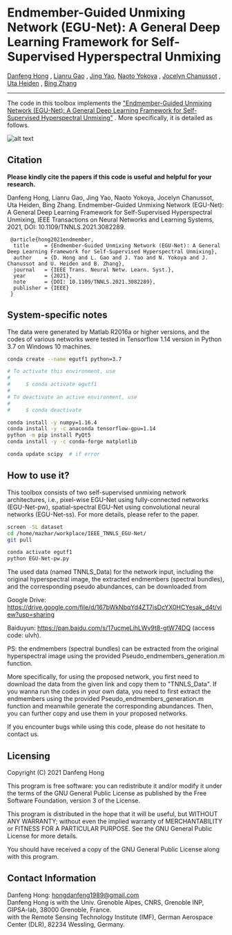 # Endmember-Guided Unmixing Network (EGU-Net): A General Deep Learning Framework for Self-Supervised Hyperspectral Unmixing

[Danfeng Hong](https://sites.google.com/view/danfeng-hong)
, [Lianru Gao](https://scholar.google.com/citations?hl=en&user=f6OnhtcAAAAJ)
, [Jing Yao](https://scholar.google.com/citations?user=1SHd5ygAAAAJ&hl=en), [Naoto Yokoya](https://naotoyokoya.com/)
, [Jocelyn Chanussot](http://jocelyn-chanussot.net/)
, [Uta Heiden](https://scholar.google.de/citations?user=xgKwyocAAAAJ&hl=de)
, [Bing Zhang](http://english.radi.cas.cn/Education/PhDS/201401/t20140109_115415.html)

___________

The code in this toolbox implements
the ["Endmember-Guided Unmixing Network (EGU-Net): A General Deep Learning Framework for Self-Supervised Hyperspectral Unmixing"](https://ieeexplore.ieee.org/abstract/document/9444141)
. More specifically, it is detailed as follows.

![alt text](./networks.png)

Citation
---------------------

**Please kindly cite the papers if this code is useful and helpful for your research.**

Danfeng Hong, Lianru Gao, Jing Yao, Naoto Yokoya, Jocelyn Chanussot, Uta Heiden, Bing Zhang. Endmember-Guided Unmixing
Network (EGU-Net): A General Deep Learning Framework for Self-Supervised Hyperspectral Unmixing, IEEE Transactions on
Neural Networks and Learning Systems, 2021, DOI: 10.1109/TNNLS.2021.3082289.

     @article{hong2021endmember,
      title     = {Endmember-Guided Unmixing Network (EGU-Net): A General Deep Learning Framework for Self-Supervised Hyperspectral Unmixing},
      author    = {D. Hong and L. Gao and J. Yao and N. Yokoya and J. Chanussot and U. Heiden and B. Zhang},
      journal   = {IEEE Trans. Neural Netw. Learn. Syst.}, 
      year      = {2021},
      note      = {DOI: 10.1109/TNNLS.2021.3082289},
      publisher = {IEEE}
     }

System-specific notes
---------------------

The data were generated by Matlab R2016a or higher versions, and the codes of various networks were tested in Tensorflow
1.14 version in Python 3.7 on Windows 10 machines.

```bash
conda create --name egutf1 python=3.7

# To activate this environment, use
#
#     $ conda activate egutf1
#
# To deactivate an active environment, use
#
#     $ conda deactivate

conda install -y numpy=1.16.4
conda install -y -c anaconda tensorflow-gpu=1.14
python -m pip install PyQt5
conda install -y -c conda-forge matplotlib

conda update scipy  # if error
```

How to use it?
---------------------

This toolbox consists of two self-supervised unmixing network architectures, i.e., pixel-wise EGU-Net using
fully-connected networks (EGU-Net-pw), spatial-spectral EGU-Net using convolutional neural networks (EGU-Net-ss). For
more details, please refer to the paper.

```bash
screen -SL dataset
cd /home/mazhar/workplace/IEEE_TNNLS_EGU-Net/
git pull

conda activate egutf1
python EGU-Net-pw.py
```

The used data (named TNNLS_Data) for the network input, including the original hyperspectral image, the extracted
endmembers (spectral bundles), and the corresponding pseudo abundances, can be downloaded from

Google Drive: <https://drive.google.com/file/d/167bWkNbqYd4ZT7isDcYX0HCYesak_d4t/view?usp=sharing>

Baiduyun: <https://pan.baidu.com/s/17ucmeLihLWv9t8-gtW74DQ> (access code: ulvh).

PS: the endmembers (spectral bundles) can be extracted from the original hyperspectral image using the provided
Pseudo_endmembers_generation.m function.

More specifically, for using the proposed network, you first need to download the data from the given link and copy them
to "TNNLS_Data". If you wanna run the codes in your own data, you need to first extract the endmembers using the
provided Pseudo_endmembers_generation.m function and meanwhile generate the corresponding abundances. Then, you can
further copy and use them in your proposed networks.

If you encounter bugs while using this code, please do not hesitate to contact us.

Licensing
---------

Copyright (C) 2021 Danfeng Hong

This program is free software: you can redistribute it and/or modify it under the terms of the GNU General Public
License as published by the Free Software Foundation, version 3 of the License.

This program is distributed in the hope that it will be useful, but WITHOUT ANY WARRANTY; without even the implied
warranty of MERCHANTABILITY or FITNESS FOR A PARTICULAR PURPOSE. See the GNU General Public License for more details.

You should have received a copy of the GNU General Public License along with this program.

Contact Information
--------------------

Danfeng Hong: hongdanfeng1989@gmail.com<br>
Danfeng Hong is with the Univ. Grenoble Alpes, CNRS, Grenoble INP, GIPSA-lab, 38000 Grenoble, France.<br>
with the Remote Sensing Technology Institute (IMF), German Aerospace Center (DLR), 82234 Wessling, Germany.
